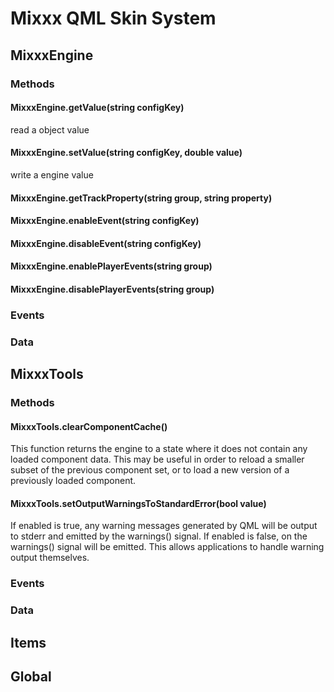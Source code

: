 # Mixxx QML Skin System

## MixxxEngine

### Methods

#### MixxxEngine.getValue(string configKey)
read a object value

#### MixxxEngine.setValue(string configKey, double value)
write a engine value

#### MixxxEngine.getTrackProperty(string group, string property)

#### MixxxEngine.enableEvent(string configKey)

#### MixxxEngine.disableEvent(string configKey)

#### MixxxEngine.enablePlayerEvents(string group)

#### MixxxEngine.disablePlayerEvents(string group)

### Events

### Data

## MixxxTools

### Methods

#### MixxxTools.clearComponentCache()
This function returns the engine to a state where it does not contain any loaded component data. This may be useful in order to reload a smaller subset of the previous component set, or to load a new version of a previously loaded component.

#### MixxxTools.setOutputWarningsToStandardError(bool value)
If enabled is true, any warning messages generated by QML will be output to stderr and emitted by the warnings() signal. If enabled is false, on the warnings() signal will be emitted. This allows applications to handle warning output themselves.

### Events

### Data

## Items

## Global